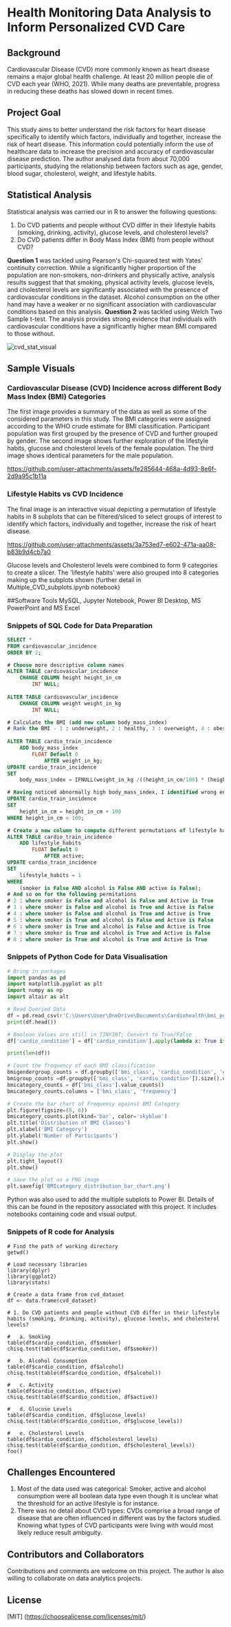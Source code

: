 # Health Monitoring Data Analysis to Inform Personalized CVD Care
 
## Background
Cardiovascular Disease (CVD) more commonly known as heart disease remains a major global health challenge. At least 20 million people die of CVD each year (WHO, 2021). While many deaths are preventable, progress in reducing these deaths has slowed down in recent times. 
 
## Project Goal
This study aims to better understand the risk factors for heart disease specifically to identify which factors, individually and together, increase the risk of heart disease. This information could potentially inform the use of healthcare data to increase the precision and accuracy of cardiovascular disease prediction. The author analysed data from about 70,000 participants, studying the relationship between factors such as age, gender, blood sugar, cholesterol, weight, and lifestyle habits.

## Statistical Analysis
Statistical analysis was carried our in R to answer the following questions:
1. Do CVD patients and people without CVD differ in their lifestyle habits (smoking, drinking, activity), glucose levels, and cholesterol levels?
2. Do CVD patients differ in Body Mass Index (BMI) from people without CVD?

**Question 1** was tackled using Pearson's Chi-squared test with Yates' continuity correction. While a significantly higher proportion of the population are non-smokers, non-drinkers and physically active, analysis results suggest that that smoking, physical activity levels, glucose levels, and cholesterol levels are significantly associated with the presence of cardiovascular conditions in the dataset.
Alcohol consumption on the other hand may have a weaker or no significant association with cardiovascular conditions based on this analysis.
**Question 2** was tackled using Welch Two Sample t-test. The analysis provides strong evidence that individuals with cardiovascular conditions have a significantly higher mean BMI compared to those without. 

![cvd_stat_visual](https://github.com/user-attachments/assets/88ce4465-1e02-4ad5-849b-97d16b8ddb1e)

## Sample Visuals

### Cardiovascular Disease (CVD) Incidence across different Body Mass Index (BMI) Categories
The first image provides a summary of the data as well as some of the considered parameters in this study. The BMI categories were assigned according to the WHO crude estimate for BMI classification. Participant population was first grouped by the presence of CVD and further grouped by gender. 
The second image shows further exploration of the lifestyle habits, glucose and cholesterol levels of the female population. 
The third image shows identical parameters for the male population. 

https://github.com/user-attachments/assets/fe285644-468a-4d93-8e6f-2d9a95c1b11a

### Lifestyle Habits vs CVD Incidence
The final image is an interactive visual depicting a permutation of lifestyle habits in 8 subplots that can be filtered/sliced to select groups of interest to identify which factors, individually and together, increase the risk of heart disease. 

https://github.com/user-attachments/assets/3a753ed7-e602-471a-aa08-b83b9d4cb7a0

Glucose levels and Cholesterol levels were combined to form 9 categories to create a slicer. The 'lifestyle habits' were also grouped into 8 categories making up the subplots shown (further detail in Multiple_CVD_subplots.ipynb notebook)

##Software Tools
MySQL, Jupyter Notebook, Power BI Desktop, MS PowerPoint and MS Excel

 ### Snippets of SQL Code for Data Preparation
~~~~sql
SELECT *
FROM cardiovascular_incidence
ORDER BY 2;

# Choose more descriptive column names
ALTER TABLE cardiovascular_incidence
	CHANGE COLUMN height height_in_cm
		INT NULL;
			
ALTER TABLE cardiovascular_incidence
	CHANGE COLUMN weight weight_in_kg
		INT NULL;

# Calculate the BMI (add new column body_mass_index)
# Rank the BMI - 1 : underweight, 2 : healthy, 3 : overweight, 4 : obese, 5 : severely obese (add new column bmi_ranking)*/
	
ALTER TABLE cardio_train_incidence
	ADD body_mass_index
		FLOAT Default 0
			AFTER weight_in_kg;
UPDATE cardio_train_incidence
SET
	body_mass_index = IFNULL(weight_in_kg /((height_in_cm/100) * (height_in_cm/100)), 0);

# Having noticed abnormally high body_mass_index, I identified wrong entries in height_in_cm
UPDATE cardio_train_incidence
SET
	height_in_cm = height_in_cm + 100
WHERE height_in_cm < 100;

# Create a new column to compute different permutations of lifestyle habits (smoker, alcohol and active)
ALTER TABLE cardio_train_incidence
	ADD lifestyle_habits
		FLOAT Default 0
			AFTER active;
UPDATE cardio_train_incidence
SET
	lifestyle_habits = 1
WHERE 
	(smoker is False AND alcohol is False AND active is False);
# And so on for the following permitations
# 2 : where smoker is False and alcohol is False and Active is True
# 3 : where smoker is False and alcohol is True and Active is False
# 4 : where smoker is False and alcohol is True and Active is True
# 5 : where smoker is True and alcohol is False and Active is False
# 6 : where smoker is True and alcohol is False and Active is True
# 7 : where smoker is True and alcohol is True and Active is False
# 8 : where smoker is True and alcohol is True and Active is True
~~~~

### Snippets of Python Code for Data Visualisation 

```python
# Bring in packages
import pandas as pd
import matplotlib.pyplot as plt
import numpy as np
import altair as alt

# Read Queried Data
df = pd.read_csv(r'C:\Users\User\OneDrive\Documents\Cardiohealth\bmi_pop_data.csv') 
print(df.head())

# Boolean Values are still in TINYINT; Convert to True/False
df['cardio_condition'] = df['cardio_condition'].apply(lambda x: True if x == 1 else False)

print(len(df))

# Count the frequency of each BMI classification
bmigendergroup_counts = df.groupby(['bmi_class', 'cardio_condition', 'gender']).size().unstack(['cardio_condition', 'gender'])
bmigroup_counts =df.groupby(['bmi_class', 'cardio_condition']).size().unstack(fill_value=0) 
bmicategory_counts = df['bmi_class'].value_counts()
bmicategory_counts.columns = ['bmi_class', 'frequency']

# Create the bar chart of Frequency against BMI Category
plt.figure(figsize=(8, 6))
bmicategory_counts.plot(kind='bar', color='skyblue')
plt.title('Distribution of BMI Classes')
plt.xlabel('BMI Category')
plt.ylabel('Number of Participants')
plt.show()

# Display the plot
plt.tight_layout()
plt.show()

# Save the plot as a PNG image
plt.savefig('BMIcategory_distribution_bar_chart.png')
```
Python was also used to add the multiple subplots to Power BI. Details of this  can be found in the repository associated with this project. It includes notebooks containing code and visual output.

### Snippets of R code for Analysis
```{r}
# Find the path of working directory
getwd()

# Load necessary libraries
library(dplyr)
library(ggplot2)
library(stats)

# Create a data frame from cvd_dataset
df <- data.frame(cvd_dataset)

# 1. Do CVD patients and people without CVD differ in their lifestyle habits (smoking, drinking, activity), glucose levels, and cholesterol levels?

#   a. Smoking
table(df$cardio_condition, df$smoker) 
chisq.test(table(df$cardio_condition, df$smoker)) 

#   b. Alcohol Consumption
table(df$cardio_condition, df$alcohol) 
chisq.test(table(df$cardio_condition, df$alcohol)) 

#   c. Activity
table(df$cardio_condition, df$active) 
chisq.test(table(df$cardio_condition, df$active)) 

#   d. Glucose Levels
table(df$cardio_condition, df$glucose_levels) 
chisq.test(table(df$cardio_condition, df$glucose_levels)) 

#   e. Cholesterol Levels
table(df$cardio_condition, df$cholesterol_levels) 
chisq.test(table(df$cardio_condition, df$cholesterol_levels))
foo()
``` 
## Challenges Encountered
1. Most of the data used was categorical: Smoker, active and alcohol consumption were all boolean data type even though it is unclear what the threshold for an active lifestyle is for instance.
2. There was no detail about CVD types: CVDs comprise a broad range of disease that are often influenced in different was by the factors studied. Knowing what types of CVD participants were living with would most likely reduce result ambiguity.

## Contributors and Collaborators
Contributions and comments are welcome on this project. 
The author is also willing to collaborate on data analytics projects.

## License
[MIT]
(https://choosealicense.com/licenses/mit/)
